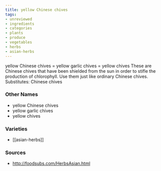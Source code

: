 ```yaml
---
title: yellow Chinese chives
tags:
- unreviewed
- ingredients
- categories
- plants
- produce
- vegetables
- herbs
- asian-herbs
---
```

yellow Chinese chives = yellow garlic chives = yellow chives These are Chinese chives that have been shielded from the sun in order to stifle the production of chlorophyll. Use them just like ordinary Chinese chives. Substitutes: Chinese chives

### Other Names

* yellow Chinese chives
* yellow garlic chives
* yellow chives

### Varieties

* [[asian-herbs]]

### Sources
* http://foodsubs.com/HerbsAsian.html
